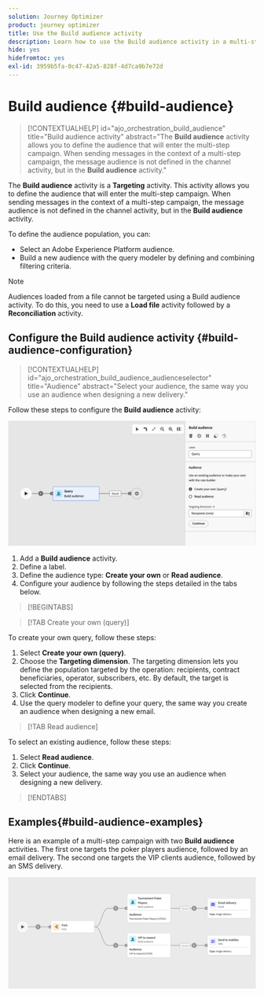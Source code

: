 ```yaml
---
solution: Journey Optimizer
product: journey optimizer
title: Use the Build audience activity
description: Learn how to use the Build audience activity in a multi-step campaign
hide: yes
hidefromtoc: yes
exl-id: 3959b5fa-0c47-42a5-828f-4d7ca9b7e72d
---
```

# Build audience {#build-audience}

>[!CONTEXTUALHELP]
>id="ajo_orchestration_build_audience"
>title="Build audience activity"
>abstract="The **Build audience** activity allows you to define the audience that will enter the multi-step campaign. When sending messages in the context of a multi-step campaign, the message audience is not defined in the channel activity, but in the **Build audience** activity."

The **Build audience** activity is a **Targeting** activity. This activity allows you to define the audience that will enter the multi-step campaign. When sending messages in the context of a multi-step campaign, the message audience is not defined in the channel activity, but in the **Build audience** activity.

To define the audience population, you can:

* Select an Adobe Experience Platform audience. 
* Build a new audience with the query modeler by defining and combining filtering criteria.

>[!NOTE]
>
>Audiences loaded from a file cannot be targeted using a Build audience activity. To do this, you need to use a **Load file** activity followed by a **Reconciliation** activity.

<!--
The **Build audience** activity can be placed at the beginning of the workflow or after any other activity. Any activity can be placed after the **Build audience**.
-->

## Configure the Build audience activity {#build-audience-configuration}

>[!CONTEXTUALHELP]
>id="ajo_orchestration_build_audience_audienceselector"
>title="Audience"
>abstract="Select your audience, the same way you use an audience when designing a new delivery."

Follow these steps to configure the **Build audience** activity:

![](../assets/workflow-audience.png)

1. Add a **Build audience** activity. 
1. Define a label.
1. Define the audience type: **Create your own** or **Read audience**. 
1. Configure your audience by following the steps detailed in the tabs below.

>[!BEGINTABS]

>[!TAB Create your own (query)]

To create your own query, follow these steps:

1. Select **Create your own (query)**.
1. Choose the **Targeting dimension**. The targeting dimension lets you define the population targeted by the operation: recipients, contract beneficiaries, operator, subscribers, etc. By default, the target is selected from the recipients.
1. Click **Continue**.
1. Use the query modeler to define your query, the same way you create an audience when designing a new email. 

>[!TAB Read audience]

To select an existing audience, follow these steps:

1. Select **Read audience**.
1. Click **Continue**.
1. Select your audience, the same way you use an audience when designing a new delivery.

>[!ENDTABS]

## Examples{#build-audience-examples}

Here is an example of a multi-step campaign with two **Build audience** activities. The first one targets the poker players audience, followed by an email delivery. The second one targets the VIP clients audience, followed by an SMS delivery.

![](../assets/workflow-audience-example.png)
